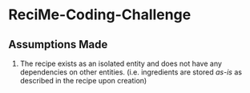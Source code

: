 # ReciMe-Coding-Challenge

## Assumptions Made
1. The recipe exists as an isolated entity and does not have any dependencies on other entities. (i.e. ingredients are 
stored _as-is_ as described in the recipe upon creation)